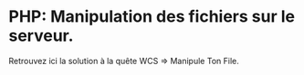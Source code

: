 # PHP: Manipulation des fichiers sur le serveur.

Retrouvez ici la solution à la quête WCS => Manipule Ton File.
